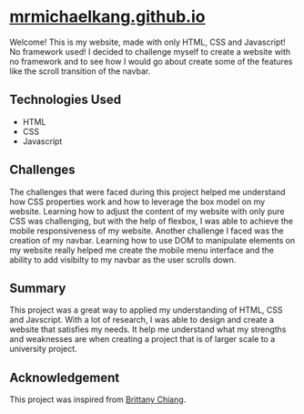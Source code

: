 # [mrmichaelkang.github.io](https://www.mrmichaelkang.com)

Welcome! This is my website, made with only HTML, CSS and Javascript! No framework used! I decided to challenge myself to create a website with no framework and to see how I would go about create some of the features like the scroll transition of the navbar.

## Technologies Used
- HTML
- CSS
- Javascript

## Challenges
The challenges that were faced during this project helped me understand how CSS properties work and how to leverage the box model on my website. Learning how to adjust the content of my website with only pure CSS was challenging, but with the help of flexbox, I was able to achieve the mobile responsiveness of my website. Another challenge I faced was the creation of my navbar. Learning how to use DOM to manipulate elements on my website really helped me create the mobile menu interface and the ability to add visibilty to my navbar as the user scrolls down.

## Summary
This project was a great way to applied my understanding of HTML, CSS and Javscript. With a lot of research, I was able to design and create a website that satisfies my needs. It help me understand what my strengths and weaknesses are when creating a project that is of larger scale to a university project.

## Acknowledgement
This project was inspired from [Brittany Chiang](https://brittanychiang.com).
